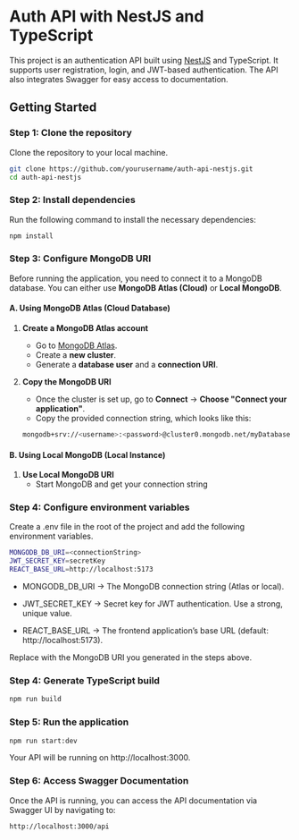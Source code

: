 # Auth API with NestJS and TypeScript

This project is an authentication API built using [NestJS](https://nestjs.com/) and TypeScript. It supports user registration, login, and JWT-based authentication. The API also integrates Swagger for easy access to documentation.

## Getting Started

### Step 1: Clone the repository

Clone the repository to your local machine.

```bash
git clone https://github.com/yourusername/auth-api-nestjs.git
cd auth-api-nestjs
```

### Step 2: Install dependencies

Run the following command to install the necessary dependencies:

```bash
npm install
```

### Step 3: Configure MongoDB URI  

Before running the application, you need to connect it to a MongoDB database. You can either use **MongoDB Atlas (Cloud)** or **Local MongoDB**.

#### A. Using MongoDB Atlas (Cloud Database)
1. **Create a MongoDB Atlas account**  
   - Go to [MongoDB Atlas](https://www.mongodb.com/cloud/atlas).  
   - Create a **new cluster**.  
   - Generate a **database user** and a **connection URI**.  

2. **Copy the MongoDB URI**  
   - Once the cluster is set up, go to **Connect** → **Choose "Connect your application"**.  
   - Copy the provided connection string, which looks like this:

   ```bash
   mongodb+srv://<username>:<password>@cluster0.mongodb.net/myDatabase
   ```

#### B. Using Local MongoDB (Local Instance)
1. **Use Local MongoDB URI**  
   - Start MongoDB and get your connection string 


### Step 4: Configure environment variables

Create a .env file in the root of the project and add the following environment variables.

```bash
MONGODB_DB_URI=<connectionString>
JWT_SECRET_KEY=secretKey
REACT_BASE_URL=http://localhost:5173

```
- MONGODB_DB_URI → The MongoDB connection string (Atlas or local).

- JWT_SECRET_KEY → Secret key for JWT authentication. Use a strong, unique value.

- REACT_BASE_URL → The frontend application’s base URL (default: http://localhost:5173).

 Replace <Your MongoDB URI here> with the MongoDB URI you generated in the steps above.

### Step 4: Generate TypeScript build

```bash
npm run build
```

### Step 5: Run the application

```bash
npm run start:dev
```

Your API will be running on http://localhost:3000.

### Step 6: Access Swagger Documentation

Once the API is running, you can access the API documentation via Swagger UI by navigating to:

```bash
http://localhost:3000/api

```